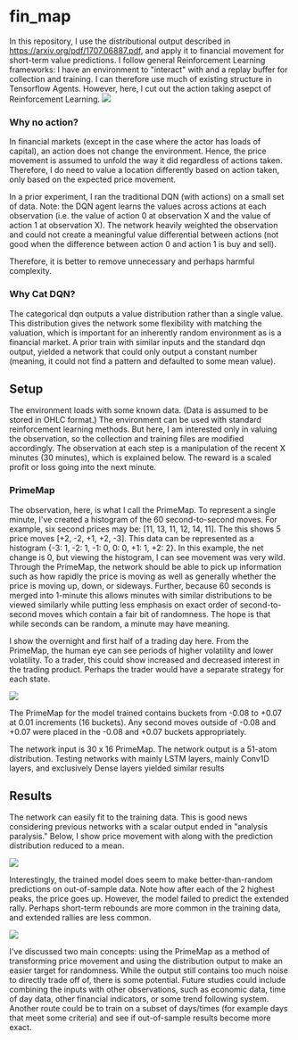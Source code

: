 # fin_map

In this repository, I use the distributional output described in https://arxiv.org/pdf/1707.06887.pdf, and apply it to financial movement for short-term value predictions. I follow general Reinforcement Learning frameworks: I have an environment to "interact" with and a replay buffer for collection and training. I can therefore use much of existing structure in Tensorflow Agents. However, here, I cut out the action taking asepct of Reinforcement Learning.
<img src="https://user-images.githubusercontent.com/48815706/77218908-724b5b00-6afe-11ea-85c8-dc91f554981c.gif" />
<h3>Why no action?</h2>
<p>
In financial markets (except in the case where the actor has loads of capital), an action does not change the environment. Hence, the price movement is assumed to unfold the way it did regardless of actions taken. Therefore, I do need to value a location differently based on action taken, only based on the expected price movement. </p>
<p>In a prior experiment, I ran the traditional DQN (with actions) on a small set of data. Note: the DQN agent learns the values across actions at each observation (i.e. the value of action 0 at observation X and the value of action 1 at observation X). The network heavily weighted the observation and could not create a meaningful value differential between actions (not good when the difference between action 0 and action 1 is buy and sell).</p>
<p>Therefore, it is better to remove unnecessary and perhaps harmful complexity.
</p>
<h3>Why Cat DQN?</h2>
<p>
The categorical dqn outputs a value distribution rather than a single value. This distribution gives the network some flexibility with matching the valuation, which is important for an inherently random environment as is a financial market. A prior train with similar inputs and the standard dqn output, yielded a network that could only output a constant number (meaning, it could not find a pattern and defaulted to some mean value).
</p>
<h2>Setup</h2>
<p>The environment loads with some known data. (Data is assumed to be stored in OHLC format.) The environment can be used with standard reinforcement learning methods. But here, I am interested only in valuing the observation, so the collection and training files are modified accordingly. The observation at each step is a manipulation of the recent X minutes (30 minutes), which is explained below. The reward is a scaled profit or loss going into the next minute.</p>
<h3>PrimeMap</h3>
<p>
The observation, here, is what I call the PrimeMap. To represent a single minute, I've created a histogram of the 60 second-to-second moves. For example, six second prices may be: [11, 13, 11, 12, 14, 11]. The this shows 5 price moves [+2, -2, +1, +2, -3]. This data can be represented as a histogram {-3: 1, -2: 1, -1: 0, 0: 0, +1: 1, +2: 2}. In this example, the net change is 0, but viewing the histogram, I can see movement was very wild. Through the PrimeMap, the network should be able to pick up information such as how rapidly the price is moving as well as generally whether the price is moving up, down, or sideways. Further, because 60 seconds is merged into 1-minute this allows minutes with similar distributions to be viewed similarly while putting less emphasis on exact order of second-to-second moves which contain a fair bit of randomness. The hope is that while seconds can be random, a minute may have meaning.
  </p>
  <p>
I show the overnight and first half of a trading day here. From the PrimeMap, the human eye can see periods of higher volatility and lower volatility. To a trader, this could show increased and decreased interest in the trading product. Perhaps the trader would have a separate strategy for each state.</p>
<img src="https://user-images.githubusercontent.com/48815706/77219367-2cdd5c80-6b03-11ea-9c8f-d966e2b6c29d.png">  
<p>The PrimeMap for the model trained contains buckets from -0.08 to +0.07 at 0.01 increments (16 buckets). Any second moves outside of -0.08 and +0.07 were placed in the -0.08 and +0.07 buckets appropriately. </p>
<p>The network input is 30 x 16 PrimeMap. The network output is a 51-atom distribution. Testing networks with mainly LSTM layers, mainly Conv1D layers, and exclusively Dense layers yielded similar results</p>
 
<h2>Results</h2>
<p>The network can easily fit to the training data. This is good news considering previous networks with a scalar output ended in "analysis paralysis." Below, I show price movement with along with the prediction distribution reduced to a mean.
  </p>
  <img src="https://user-images.githubusercontent.com/48815706/77219814-4e404780-6b07-11ea-9eab-f06bcf14e6be.png">
<p>
 Interestingly, the trained model does seem to make better-than-random predictions on out-of-sample data. Note how after each of the 2 highest peaks, the price goes up. However, the model failed to predict the extended rally. Perhaps short-term rebounds are more common in the training data, and extended rallies are less common.
</p>
<img src="https://user-images.githubusercontent.com/48815706/77219817-4ed8de00-6b07-11ea-8877-3a94e2009266.png">
<p>I've discussed two main concepts: using the PrimeMap as a method of transforming price movement and using the distribution output to make an easier target for randomness. While the output still contains too much noise to directly trade off of, there is some potential. Future studies could include combining the inputs with other observations, such as economic data, time of day data, other financial indicators, or some trend following system. Another route could be to train on a subset of days/times (for example days that meet some criteria) and see if out-of-sample results become more exact.</p>
